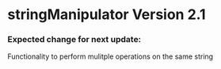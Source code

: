 # stringManipulator Version 2.1
### Expected change for next update: 

Functionality to perform mulitple operations on the same string
